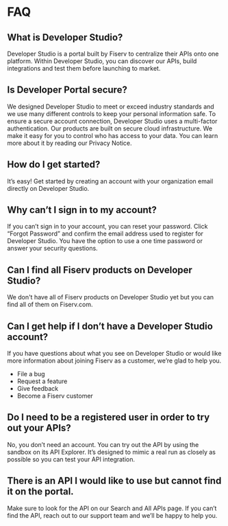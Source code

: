 # FAQ
## What is Developer Studio?
Developer Studio is a portal built by Fiserv to centralize their APIs onto one platform. Within Developer Studio, you can discover our APIs, build integrations and test them before launching to market. 

## Is Developer Portal secure?
We designed Developer Studio to meet or exceed industry standards and we use many different controls to keep your personal information safe. To ensure a secure account connection, Developer Studio uses a multi-factor authentication. Our products are built on secure cloud infrastructure. We make it easy for you to control who has access to your data. You can learn more about it by reading our Privacy Notice. 

## How do I get started?
It’s easy! Get started by creating an account with your organization email directly on Developer Studio. 

## Why can’t I sign in to my account? 
If you can’t sign in to your account, you can reset your password. Click “Forgot Password” and confirm the email address used to register for Developer Studio. You have the option to use a one time password or answer your security questions.  

## Can I find all Fiserv products on Developer Studio?
We don't have all of Fiserv products on Developer Studio yet but you can find all of them on Fiserv.com.  

## Can I get help if I don’t have a Developer Studio account? 
If you have questions about what you see on Developer Studio or would like more information about joining Fiserv as a customer, we’re glad to help you. 

- File a bug 
- Request a feature 
- Give feedback 
- Become a Fiserv customer


## Do I need to be a registered user in order to try out your APIs? 
No, you don’t need an account. You can try out the API by using the sandbox on its API Explorer. It’s designed to mimic a real run as closely as possible so you can test your API integration.  

## There is an API I would like to use but cannot find it on the portal. 
Make sure to look for the API on our Search and All APIs page. If you can’t find the API, reach out to our support team and we’ll be happy to help you. 
